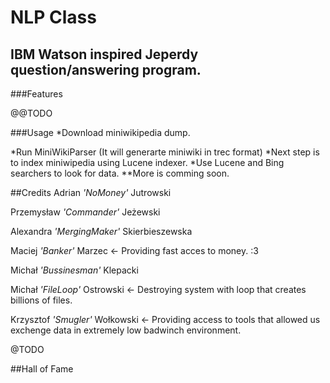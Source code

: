 NLP Class  
=====================
IBM Watson inspired Jeperdy question/answering program.
--------------
###Features

@@TODO

###Usage
 *Download miniwikipedia dump.

 *Run MiniWikiParser (It will generarte miniwiki in trec format)
 *Next step is to index miniwipedia using Lucene indexer.
 *Use Lucene and Bing searchers to look for data.
 **More is comming soon.

##Credits
 Adrian *'NoMoney'* Jutrowski
 
 Przemysław *'Commander'* Jeżewski
 
 Alexandra *'MergingMaker'* Skierbieszewska
 
 Maciej *'Banker'* Marzec <- Providing fast acces to money. :3
 
 Michał *'Bussinesman'* Klepacki 
 
 Michał *'FileLoop'* Ostrowski <- Destroying system with loop that creates billions of files. 
 
 Krzysztof *'Smugler'* Wołkowski <- Providing access to tools that allowed us exchenge data in extremely low badwinch environment.

 
@TODO

##Hall of Fame
